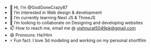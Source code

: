 - 👋 Hi, I’m @GodGoneCrazy87
- 👀 I’m interested in Web design & development 
- 🌱 I’m currently learning Next JS & ThreeJS
- 💞️ I’m looking to collaborate on Designing and developing websites
- 📫 How to reach me, email me @ vishnurat5049pk@gmail.com
- 😄 Pronouns: He/Him
- ⚡ Fun fact: I love 3d modeling and working on my personal shortfilm

<!---
GodGoneCrazy87/GodGoneCrazy87 is a ✨ special ✨ repository because its `README.md` (this file) appears on your GitHub profile.
You can click the Preview link to take a look at your changes.
--->
